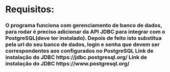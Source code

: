 <h1>Requisitos:</h1>
<h3>
O programa funciona com gerenciamento de banco de dados, para rodar é preciso adicionar da API JDBC para integrar com o PostgreSQL(deve ter instalado).
Depois de feito isto substitua pela url do seu banco de dados, login e senha que devem ser correspondentes aos configurados no PostgreSQL
</h>
Link de instalação do JDBC <a>https://jdbc.postgresql.org/</a>
Link de instalação do JDBC <a>https://www.postgresql.org/</a>
